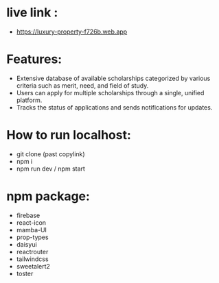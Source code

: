 # live link :
-    https://luxury-property-f726b.web.app
# Features:
- Extensive database of available scholarships categorized by various criteria such as merit, need, and field of study. 
- Users can apply for multiple scholarships through a single, unified platform.
- Tracks the status of applications and sends notifications for updates.

# How to run localhost:
- git clone (past copylink)
- npm i 
- npm run dev / npm start
#   npm package:
- firebase
- react-icon
- mamba-UI
- prop-types
- daisyui
- reactrouter
- tailwindcss
- sweetalert2
- toster
